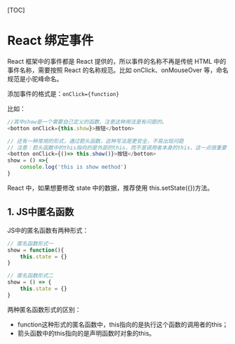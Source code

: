 [TOC]

# React 绑定事件

React 框架中的事件都是 React 提供的，所以事件的名称不再是传统 HTML 中的事件名称，需要按照 React 的名称规范。比如 onClick、onMouseOver 等，命名规范是小驼峰命名。

添加事件的格式是：`onClick={function}`

比如：

```js
//其中show是一个需要自己定义的函数，注意这种用法是有问题的。
<botton onClick={this.show}>按钮</botton>

// 还有一种常用的形式，通过箭头函数，这种写法是更安全，不易出现问题
// 注意：箭头函数中的this指向的是外部的this，而不是调用者本身的this，这一点很重要
<botton onClick={()=> this.show()}>按钮</botton>
show = () =>{
    console.log('this is show method')
}

```

React 中，如果想要修改 state 中的数据，推荐使用 this.setState({})方法。

## 1. JS中匿名函数

JS中的匿名函数有两种形式：

```js
// 匿名函数形式一
show = function(){
    this.state = {}
}

// 匿名函数形式二
show = () => {
    this.state = {}
}
```

两种匿名函数形式的区别：

- function这种形式的匿名函数中，this指向的是执行这个函数的调用者的this；
- 箭头函数中的this指向的是声明函数时对象的this。
